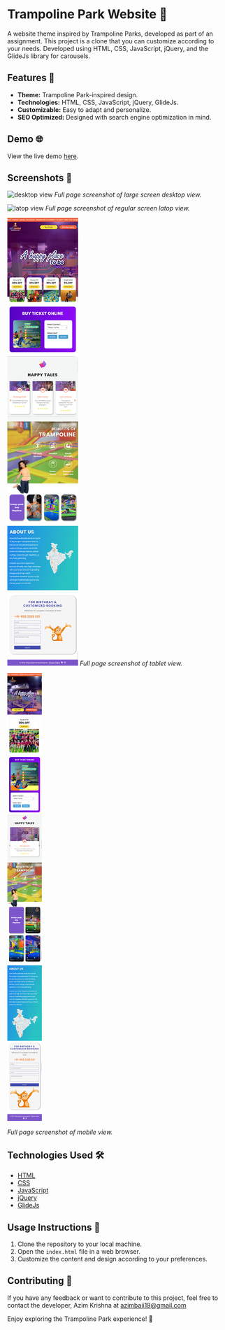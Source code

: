 # Trampoline Park Website 🤸

A website theme inspired by Trampoline Parks, developed as part of an assignment. This project is a clone that you can customize according to your needs. Developed using HTML, CSS, JavaScript, jQuery, and the GlideJs library for carousels.

## Features 🎉

- **Theme:** Trampoline Park-inspired design.
- **Technologies:** HTML, CSS, JavaScript, jQuery, GlideJs.
- **Customizable:** Easy to adapt and personalize.
- **SEO Optimized:** Designed with search engine optimization in mind.

## Demo 🌐

View the live demo [here](https://abkrishna.me/SkyJumper-Clone/).

## Screenshots 📸

![desktop view](screenshots/Screenshot_2.png)
*Full page screenshot of large screen desktop view.*

![latop view](screenshots/Screenshot_3.png)
*Full page screenshot of regular screen latop view.*

![tablet view](screenshots/Screenshot_4.png)
*Full page screenshot of tablet view.*

![mobile view](screenshots/Screenshot_5.png)

*Full page screenshot of mobile view.*

## Technologies Used 🛠️

- [HTML](https://developer.mozilla.org/en-US/docs/Web/HTML)
- [CSS](https://developer.mozilla.org/en-US/docs/Web/CSS)
- [JavaScript](https://developer.mozilla.org/en-US/docs/Web/JavaScript)
- [jQuery](https://jquery.com/)
- [GlideJs](https://glidejs.com/)

## Usage Instructions 🚀

1. Clone the repository to your local machine.
2. Open the `index.html` file in a web browser.
3. Customize the content and design according to your preferences.

## Contributing 🤝

If you have any feedback or want to contribute to this project, feel free to contact the developer, Azim Krishna at azimbaji19@gmail.com

Enjoy exploring the Trampoline Park experience! 🎉
